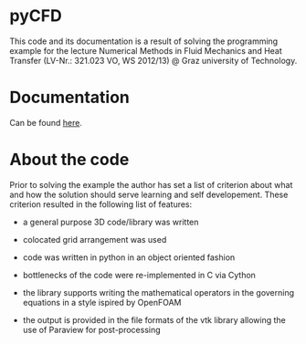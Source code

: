 pyCFD
=====

This code and its documentation is a result of solving the programming example for the lecture Numerical Methods in Fluid Mechanics and Heat Transfer (LV-Nr.: 321.023 VO, WS 2012/13) @ Graz university of Technology.

Documentation
=============

Can be found [here](pyCFD_doc_PDF/_build/latex).

About the code
==============

Prior to solving the example the author has set a list of criterion about what
and how the solution should serve learning and self developement. These
criterion resulted in the following list of features:

* a general purpose 3D code/library was written

* colocated grid arrangement was used

* code was written in python in an object oriented fashion

* bottlenecks of the code were re-implemented in C via Cython

* the library supports writing the mathematical operators in the governing
  equations in a style ispired by OpenFOAM

* the output is provided in the file formats of the vtk library allowing the use
  of Paraview for post-processing
